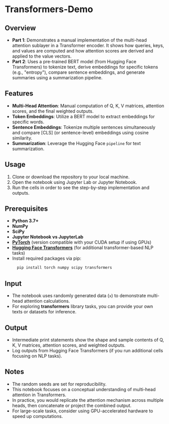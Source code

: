 # Transformers-Demo

## Overview
  - **Part 1**: Demonstrates a manual implementation of the multi-head attention sublayer in a Transformer encoder. It shows how queries, keys, and values are computed and how attention scores are derived and applied to the value vectors.
  - **Part 2**: Uses a pre-trained BERT model (from Hugging Face Transformers) to tokenize text, derive embeddings for specific tokens (e.g., "entropy"), compare sentence embeddings, and generate summaries using a summarization pipeline.

## Features
  - **Multi-Head Attention**: Manual computation of Q, K, V matrices, attention scores, and the final weighted outputs.
  - **Token Embeddings**: Utilize a BERT model to extract embeddings for specific words.
  - **Sentence Embeddings**: Tokenize multiple sentences simultaneously and compare [CLS] (or sentence-level) embeddings using cosine similarity.
  - **Summarization**: Leverage the Hugging Face `pipeline` for text summarization.

## Usage 
  1. Clone or download the repository to your local machine.
  2. Open the notebook using Jupyter Lab or Jupyter Notebook.
  3. Run the cells in order to see the step-by-step implementation and outputs.  

## Prerequisites
  - **Python 3.7+**
  - **NumPy**
  - **SciPy**
  - **Jupyter Notebook vs JupyterLab**
  - [**PyTorch**](https://pytorch.org/) (version compatible with your CUDA setup if using GPUs)
  - [**Hugging Face Transformers**](https://github.com/huggingface/transformers) (for additional transformer-based NLP tasks)
  - Install required packages via pip:
      ```bash
        pip install torch numpy scipy transformers
      ```

## Input
  - The notebook uses randomly generated data (`x`) to demonstrate multi-head attention calculations.
  - For exploring **transformers** library tasks, you can provide your own texts or datasets for inference.  

## Output
  - Intermediate print statements show the shape and sample contents of Q, K, V matrices, attention scores, and weighted outputs.
  - Log outputs from Hugging Face Transformers (if you run additional cells focusing on NLP tasks).

## Notes
  - The random seeds are set for reproducibility.
  - This notebook focuses on a conceptual understanding of multi-head attention in Transformers.
  - In practice, you would replicate the attention mechanism across multiple heads, then concatenate or project the combined output.
  - For large-scale tasks, consider using GPU-accelerated hardware to speed up computations.
